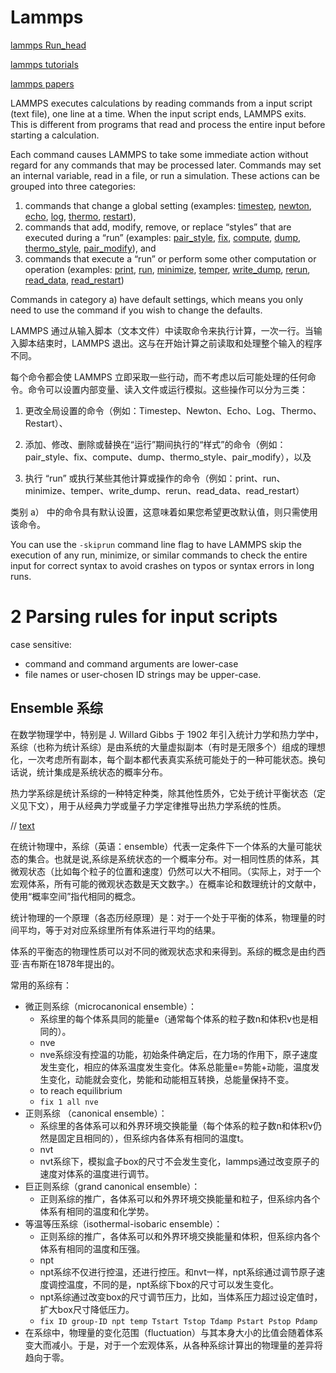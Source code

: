 # Lammps

[lammps Run_head](https://docs.lammps.org/Run_head.html)

[lammps tutorials](https://www.lammps.org/tutorials.html)

[lammps papers](https://www.lammps.org/papers.html)

LAMMPS executes calculations by reading commands from a input script (text file), one line at a time. When the input script ends, LAMMPS exits. This is different from programs that read and process the entire input before starting a calculation.

Each command causes LAMMPS to take some immediate action without regard for any commands that may be processed later. Commands may set an internal variable, read in a file, or run a simulation. These actions can be grouped into three categories:

1. commands that change a global setting (examples: [timestep](https://docs.lammps.org/timestep.html), [newton](https://docs.lammps.org/newton.html), [echo](https://docs.lammps.org/echo.html), [log](https://docs.lammps.org/log.html), [thermo](https://docs.lammps.org/thermo.html), [restart](https://docs.lammps.org/restart.html)),
2. commands that add, modify, remove, or replace “styles” that are executed during a “run” (examples: [pair_style](https://docs.lammps.org/pair_style.html), [fix](https://docs.lammps.org/fix.html), [compute](https://docs.lammps.org/compute.html), [dump](https://docs.lammps.org/dump.html), [thermo_style](https://docs.lammps.org/thermo_style.html), [pair_modify](https://docs.lammps.org/pair_modify.html)), and
3. commands that execute a “run” or perform some other computation or operation (examples: [print](https://docs.lammps.org/print.html), [run](https://docs.lammps.org/run.html), [minimize](https://docs.lammps.org/minimize.html), [temper](https://docs.lammps.org/temper.html), [write_dump](https://docs.lammps.org/write_dump.html), [rerun](https://docs.lammps.org/rerun.html), [read_data](https://docs.lammps.org/read_data.html), [read_restart](https://docs.lammps.org/read_restart.html))

Commands in category a) have default settings, which means you only need to use the command if you wish to change the defaults.

LAMMPS 通过从输入脚本（文本文件）中读取命令来执行计算，一次一行。当输入脚本结束时，LAMMPS 退出。这与在开始计算之前读取和处理整个输入的程序不同。

每个命令都会使 LAMMPS 立即采取一些行动，而不考虑以后可能处理的任何命令。命令可以设置内部变量、读入文件或运行模拟。这些操作可以分为三类：

1. 更改全局设置的命令（例如：Timestep、Newton、Echo、Log、Thermo、Restart）、

2. 添加、修改、删除或替换在“运行”期间执行的“样式”的命令（例如：pair_style、fix、compute、dump、thermo_style、pair_modify），以及

3. 执行 “run” 或执行某些其他计算或操作的命令（例如：print、run、minimize、temper、write_dump、rerun、read_data、read_restart）

类别 a） 中的命令具有默认设置，这意味着如果您希望更改默认值，则只需使用该命令。

You can use the `-skiprun` command line flag to have LAMMPS skip the execution of any run, minimize, or similar commands to check the entire input for correct syntax to avoid crashes on typos or syntax errors in long runs.

# 2 Parsing rules for input scripts

case sensitive:

- command and command arguments are lower-case
- file names or user-chosen ID strings may be upper-case.

## Ensemble 系综

在数学物理学中，特别是 J. Willard Gibbs 于 1902 年引入统计力学和热力学中，系综（也称为统计系综）是由系统的大量虚拟副本（有时是无限多个）组成的理想化，一次考虑所有副本，每个副本都代表真实系统可能处于的一种可能状态。换句话说，统计集成是系统状态的概率分布。

热力学系综是统计系综的一种特定种类，除其他性质外，它处于统计平衡状态（定义见下文），用于从经典力学或量子力学定律推导出热力学系统的性质。

// [text](https://zhuanlan.zhihu.com/p/350907022)

在统计物理中，系综（英语：ensemble）代表一定条件下一个体系的大量可能状态的集合。也就是说,系综是系统状态的一个概率分布。对一相同性质的体系，其微观状态（比如每个粒子的位置和速度）仍然可以大不相同。（实际上，对于一个宏观体系，所有可能的微观状态数是天文数字。）在概率论和数理统计的文献中，使用“概率空间”指代相同的概念。

统计物理的一个原理（各态历经原理）是：对于一个处于平衡的体系，物理量的时间平均，等于对对应系综里所有体系进行平均的结果。

体系的平衡态的物理性质可以对不同的微观状态求和来得到。系综的概念是由约西亚·吉布斯在1878年提出的。

常用的系综有：

- 微正则系综（microcanonical ensemble）：
  - 系综里的每个体系具同的能量e（通常每个体系的粒子数n和体积v也是相同的）。
  - nve
  - nve系综没有控温的功能，初始条件确定后，在力场的作用下，原子速度发生变化，相应的体系温度发生变化。体系总能量e=势能+动能，温度发生变化，动能就会变化，势能和动能相互转换，总能量保持不变。
  - to reach equilibrium
  - `fix 1 all nve`
- 正则系综 （canonical ensemble）：
  - 系综里的各体系可以和外界环境交换能量（每个体系的粒子数n和体积v仍然是固定且相同的），但系综内各体系有相同的温度t。  
  - nvt
  - nvt系综下，模拟盒子box的尺寸不会发生变化，lammps通过改变原子的速度对体系的温度进行调节。
- 巨正则系综（grand canonical ensemble）：
  - 正则系综的推广，各体系可以和外界环境交换能量和粒子，但系综内各个体系有相同的温度和化学势。
- 等温等压系综（isothermal-isobaric ensemble）：
  - 正则系综的推广，各体系可以和外界环境交换能量和体积，但系综内各个体系有相同的温度和压强。
  - npt
  - npt系综不仅进行控温，还进行控压。和nvt一样，npt系综通过调节原子速度调控温度，不同的是，npt系综下box的尺寸可以发生变化。
  - npt系综通过改变box的尺寸调节压力，比如，当体系压力超过设定值时，扩大box尺寸降低压力。
  - `fix ID group-ID npt temp Tstart Tstop Tdamp Pstart Pstop Pdamp`
- 在系综中，物理量的变化范围（fluctuation）与其本身大小的比值会随着体系变大而减小。于是，对于一个宏观体系，从各种系综计算出的物理量的差异将趋向于零。

